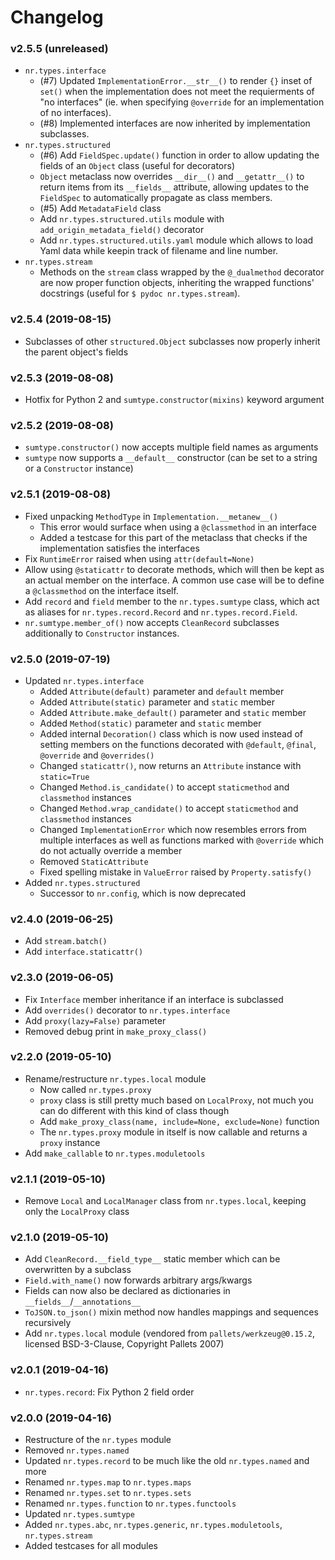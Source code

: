 # Changelog

### v2.5.5 (unreleased)

* `nr.types.interface`
  * (#7) Updated `ImplementationError.__str__()` to render `{}` inset of `set()`
    when the implementation does not meet the requierments of "no interfaces"
    (ie. when specifying `@override` for an implementation of no interfaces).
  * (#8) Implemented interfaces are now inherited by implementation subclasses.
* `nr.types.structured`
  * (#6) Add `FieldSpec.update()` function in order to allow updating the
    fields of an `Object` class (useful for decorators)
  * `Object` metaclass now overrides `__dir__()` and `__getattr__()` to return
    items from its `__fields__` attribute, allowing updates to the `FieldSpec`
    to automatically propagate as class members.
  * (#5) Add `MetadataField` class
  * Add `nr.types.structured.utils` module with `add_origin_metadata_field()` decorator
  * Add `nr.types.structured.utils.yaml` module which allows to load Yaml data
    while keepin track of filename and line number.
* `nr.types.stream`
  * Methods on the `stream` class wrapped by the `@_dualmethod` decorator are
    now proper function objects, inheriting the wrapped functions' docstrings
    (useful for `$ pydoc nr.types.stream`).


### v2.5.4 (2019-08-15)

* Subclasses of other `structured.Object` subclasses now properly inherit
  the parent object's fields

### v2.5.3 (2019-08-08)

* Hotfix for Python 2 and `sumtype.constructor(mixins)` keyword argument

### v2.5.2 (2019-08-08)

* `sumtype.constructor()` now accepts multiple field names as arguments
* `sumtype` now supports a `__default__` constructor (can be set to a string
  or a `Constructor` instance)

### v2.5.1 (2019-08-08)

* Fixed unpacking `MethodType` in `Implementation.__metanew__()`
  * This error would surface when using a `@classmethod` in an interface
  * Added a testcase for this part of the metaclass that checks if the
    implementation satisfies the interfaces
* Fix `RuntimeError` raised when using `attr(default=None)`
* Allow using `@staticattr` to decorate methods, which will then be kept
  as an actual member on the interface. A common use case will be to define
  a `@classmethod` on the interface itself.
* Add `record` and `field` member to the `nr.types.sumtype` class, which act
  as aliases for `nr.types.record.Record` and `nr.types.record.Field`.
* `nr.sumtype.member_of()` now accepts `CleanRecord` subclasses additionally
  to `Constructor` instances.

### v2.5.0 (2019-07-19)

* Updated `nr.types.interface`
  * Added `Attribute(default)` parameter and `default` member
  * Added `Attribute(static)` parameter and `static` member
  * Added `Attribute.make_default()` parameter and `static` member
  * Added `Method(static)` parameter and `static` member
  * Added internal `Decoration()` class which is now used instead of
    setting members on the functions decorated with `@default`, `@final`,
    `@override` and `@overrides()`
  * Changed `staticattr()`, now returns an `Attribute` instance
    with `static=True`
  * Changed `Method.is_candidate()` to accept `staticmethod`
    and `classmethod` instances
  * Changed `Method.wrap_candidate()` to accept `staticmethod`
    and `classmethod` instances
  * Changed `ImplementationError` which now resembles errors from multiple
    interfaces as well as functions marked with `@override` which do not
    actually override a member
  * Removed `StaticAttribute`
  * Fixed spelling mistake in `ValueError` raised by `Property.satisfy()`
* Added `nr.types.structured`
  * Successor to `nr.config`, which is now deprecated

### v2.4.0 (2019-06-25)

* Add `stream.batch()`
* Add `interface.staticattr()`

### v2.3.0 (2019-06-05)

* Fix `Interface` member inheritance if an interface is subclassed
* Add `overrides()` decorator to `nr.types.interface`
* Add `proxy(lazy=False)` parameter
* Removed debug print in `make_proxy_class()`

### v2.2.0 (2019-05-10)

* Rename/restructure `nr.types.local` module
    * Now called `nr.types.proxy`
    * `proxy` class is still pretty much based on `LocalProxy`, not much you
      can do different with this kind of class though
    * Add `make_proxy_class(name, include=None, exclude=None)` function
    * The `nr.types.proxy` module in itself is now callable and returns a
      `proxy` instance
* Add `make_callable` to `nr.types.moduletools`

### v2.1.1 (2019-05-10)

* Remove `Local` and `LocalManager` class from `nr.types.local`, keeping only
  the `LocalProxy` class

### v2.1.0 (2019-05-10)

* Add `CleanRecord.__field_type__` static member which can be overwritten by
  a subclass
* `Field.with_name()` now forwards arbitrary args/kwargs
* Fields can now also be declared as dictionaries in `__fields__`/`__annotations__`
* `ToJSON.to_json()` mixin method now handles mappings and sequences recursively
* Add `nr.types.local` module (vendored from `pallets/werkzeug@0.15.2`,
  licensed BSD-3-Clause, Copyright Pallets 2007)

### v2.0.1 (2019-04-16)

* `nr.types.record`: Fix Python 2 field order

### v2.0.0 (2019-04-16)

* Restructure of the `nr.types` module
* Removed `nr.types.named`
* Updated `nr.types.record` to be much like the old `nr.types.named` and more
* Renamed `nr.types.map` to `nr.types.maps`
* Renamed `nr.types.set` to `nr.types.sets`
* Renamed `nr.types.function` to `nr.types.functools`
* Updated `nr.types.sumtype`
* Added `nr.types.abc`, `nr.types.generic`, `nr.types.moduletools`, `nr.types.stream`
* Added testcases for all modules
